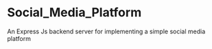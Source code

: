 # Social_Media_Platform
An Express Js backend server for implementing a simple social media platform
